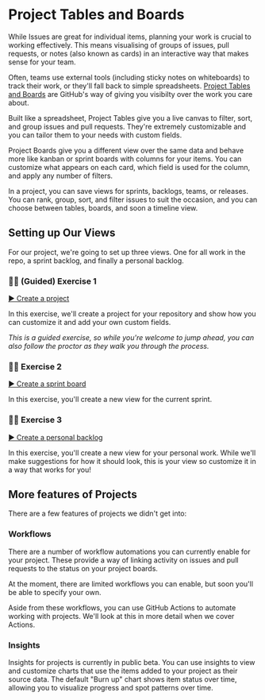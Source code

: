 # Project Tables and Boards

While Issues are great for individual items, planning your work is crucial to working effectively. This means visualising of groups of issues, pull requests, or notes (also known as cards) in an interactive way that makes sense for your team.

Often, teams use external tools (including sticky notes on whiteboards) to track their work, or they'll fall back to simple spreadsheets. [Project Tables and Boards](https://github.com/features/issues) are GitHub's way of giving you visibilty over the work you care about.

Built like a spreadsheet, Project Tables give you a live canvas to filter, sort, and group issues and pull requests. They're extremely customizable and you can tailor them to your needs with custom fields.

Project Boards give you a different view over the same data and behave more like kanban or sprint boards with columns for your items. You can customize what appears on each card, which field is used for the column, and apply any number of filters.

In a project, you can save views for sprints, backlogs, teams, or releases. You can rank, group, sort, and filter issues to suit the occasion, and you can choose between tables, boards, and soon a timeline view.

## Setting up Our Views

For our project, we're going to set up three views. One for all work in the repo, a sprint backlog, and finally a personal backlog.

### 👩‍💻 (Guided) Exercise 1

[▶️ Create a project](exercise-1.md)

In this exercise, we'll create a project for your repository and show how you can customize it and add your own custom fields.

_This is a guided exercise, so while you're welcome to jump ahead, you can also follow the proctor as they walk you through the process._

### 👩‍💻 Exercise 2

[▶️ Create a sprint board](exercise-2.md)

In this exercise, you'll create a new view for the current sprint.

### 👩‍💻 Exercise 3

[▶️ Create a personal backlog](exercise-3.md)

In this exercise, you'll create a new view for your personal work. While we'll make suggestions for how it should look, this is your view so customize it in a way that works for you!

## More features of Projects

There are a few features of projects we didn't get into:

### Workflows
There are a number of workflow automations you can currently enable for your project. These provide a way of linking activity on issues and pull requests to the status on your project boards.

At the moment, there are limited workflows you can enable, but soon you'll be able to specify your own.

Aside from these workflows, you can use GitHub Actions to automate working with projects. We'll look at this in more detail when we cover Actions.

### Insights
Insights for projects is currently in public beta. You can use insights to view and customize charts that use the items added to your project as their source data. The default "Burn up" chart shows item status over time, allowing you to visualize progress and spot patterns over time.
